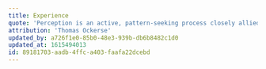 ```yaml
---
title: Experience
quote: 'Perception is an active, pattern-seeking process closely allied to thinking. But most of us experience “seeing” as a passive “taking in” process.'
attribution: 'Thomas Ockerse'
updated_by: a726f1e0-85b0-48e3-939b-db6b8482c1d0
updated_at: 1615494013
id: 89181703-aadb-4ffc-a403-faafa22dcebd
---
```

